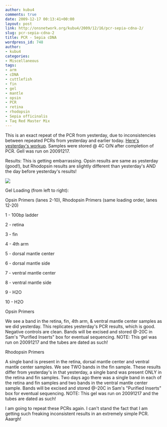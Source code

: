 ```yaml
---
author: kubu4
comments: true
date: 2009-12-17 00:13:41+00:00
layout: post
link: http://onsnetwork.org/kubu4/2009/12/16/pcr-sepia-cdna-2/
slug: pcr-sepia-cdna-2
title: PCR - Sepia cDNA
wordpress_id: 748
author:
- kubu4
categories:
- Miscellaneous
tags:
- arm
- cDNA
- cuttlefish
- fin
- gel
- mantle
- opsin
- PCR
- retina
- rhodopsin
- Sepia officinalis
- Taq Red Master Mix
---
```


This is an exact repeat of the PCR from yesterday, due to inconsistencies between repeated PCRs from yesterday and earlier today. [Here's yesterday's workup](http://eagle.fish.washington.edu/Arabidopsis/Notebook%20Workup%20Files/20091215-02.jpg). Samples were stored @ 4C O/N after completion of PCR. Gell was run on 20091217.

Results: This is getting embarrassing. Opsin results are same as yesterday (good!), but Rhodopsin results are slightly different than yesterday's AND the day before yesterday's results!

![](http://eagle.fish.washington.edu/Arabidopsis/20091216-02.jpg)

Gel Loading (from left to right):

Opsin Primers (lanes 2-10), Rhodopsin Primers (same loading order, lanes 12-20)

1 - 100bp ladder

2 - retina

3 - fin

4 - 4th arm

5 - dorsal mantle center

6 - dorsal mantle side

7 - ventral mantle center

8 - ventral mantle side

9 - H2O

10 - H2O

Opsin Primers

We see a band in the retina, fin, 4th arm, & ventral mantle center samples as we did yesterday. This replicates yesterday's PCR results, which is good. Negative controls are clean. Bands will be excised and stored @-20C in Sam's "Purified Inserts" box for eventual sequencing. NOTE: This gel was run on 20091217 and the tubes are dated as such!

Rhodopsin Primers

A single band is present in the retina, dorsal mantle center and ventral mantle center samples. We see TWO bands in the fin sample. These results differ from yesterday's in that yesterday, a single band was present ONLY in the retina and fin samples. Two days ago there was a single band in each of the retina and fin samples and two bands in the ventral mantle center sample. Bands will be excised and stored @-20C in Sam's "Purified Inserts" box for eventual sequencing. NOTE: This gel was run on 20091217 and the tubes are dated as such!

I am going to repeat these PCRs again. I can't stand the fact that I am getting such freaking inconsistent results in an extremely simple PCR. Aaargh!
